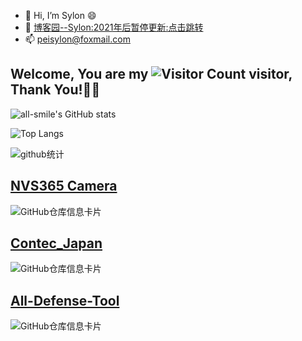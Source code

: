 - 👋 Hi, I’m Sylon 😄
- 📝 [博客园--Sylon:2021年后暂停更新:点击跳转](https://sylon.cnblogs.com/)
- 📫 peisylon@foxmail.com

## Welcome, You are my ![Visitor Count](https://profile-counter.glitch.me/Sylon001/count.svg) visitor, Thank You!🎉🎉

![all-smile's GitHub stats](https://github-readme-stats.vercel.app/api?username=Sylon001&show_icons=true&theme=tokyonight)

![Top Langs](https://github-readme-stats.vercel.app/api/top-langs/?username=Sylon001&layout=compact&theme=tokyonight)

![github统计](https://stats.justsong.cn/api/github?username=Sylon001&theme=dark&lang=zh-CN)


## [NVS365 Camera](https://github.com/Sylon001/NVS-365-Camera/)
![GitHub仓库信息卡片](https://github-stats.ubrong.com/api/pin/?username=Sylon001&repo=NVS-365-Camera&theme=dark)

## [Contec_Japan](https://github.com/Sylon001/contec_japan/)
![GitHub仓库信息卡片](https://github-stats.ubrong.com/api/pin/?username=Sylon001&repo=contec_japan&theme=dark)

## [All-Defense-Tool](https://github.com/Sylon001/All-Defense-Tool)
![GitHub仓库信息卡片](https://github-stats.ubrong.com/api/pin/?username=Sylon001&repo=All-Defense-Tool&theme=dark)

<!---
Sylon001/Sylon001 is a ✨ special ✨ repository because its `README.md` (this file) appears on your GitHub profile.
You can click the Preview link to take a look at your changes.
--->
